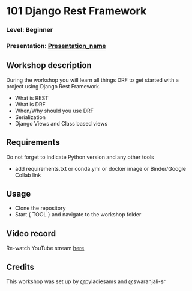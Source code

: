 
# 101 Django Rest Framework
### Level: Beginner
### Presentation: [Presentation_name](workshop/Presentation_template.pptx)

## Workshop description
During the workshop you will learn all things DRF to get started with a project using Django Rest Framework.
* What is REST
* What is DRF
* When/Why should you use DRF
* Serialization
* Django Views and Class based views

## Requirements
Do not forget to indicate Python version and any other tools
+ add requirements.txt or conda.yml or docker image or Binder/Google Collab link

## Usage
* Clone the repository
* Start { TOOL } and navigate to the workshop folder

## Video record
Re-watch YouTube stream [here](https://youtu.be/aH9Ax5Y7ztk)

## Credits
This workshop was set up by @pyladiesams and @swaranjali-sr
